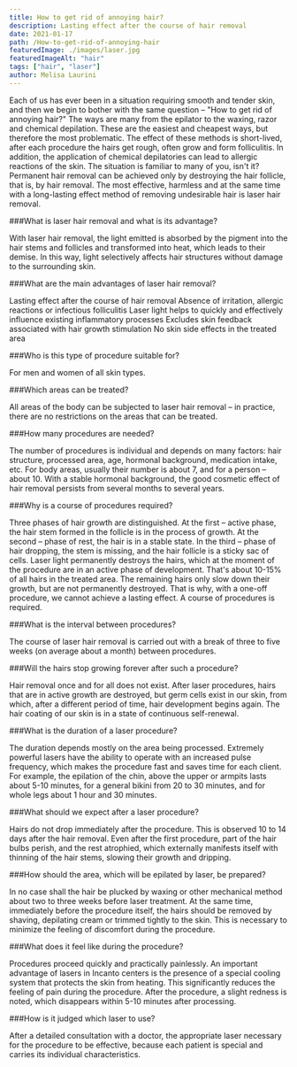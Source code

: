 ```yaml
---
title: How to get rid of annoying hair?
description: Lasting effect after the course of hair removal
date: 2021-01-17
path: /How-to-get-rid-of-annoying-hair
featuredImage: ./images/laser.jpg
featuredImageAlt: "hair"
tags: ["hair", "laser"]
author: Melisa Laurini
---
```


Each of us has ever been in a situation requiring smooth and tender skin, and then we begin to bother with the same question – "How to get rid of annoying hair?" The ways are many from the epilator to the waxing, razor and chemical depilation. These are the easiest and cheapest ways, but therefore the most problematic. The effect of these methods is short-lived, after each procedure the hairs get rough, often grow and form folliculitis. In addition, the application of chemical depilatories can lead to allergic reactions of the skin. The situation is familiar to many of you, isn't it? Permanent hair removal can be achieved only by destroying the hair follicle, that is, by hair removal. The most effective, harmless and at the same time with a long-lasting effect method of removing undesirable hair is laser hair removal.

###What is laser hair removal and what is its advantage?

With laser hair removal, the light emitted is absorbed by the pigment into the hair stems and follicles and transformed into heat, which leads to their demise. In this way, light selectively affects hair structures without damage to the surrounding skin.

###What are the main advantages of laser hair removal?

Lasting effect after the course of hair removal
Absence of irritation, allergic reactions or infectious folliculitis
Laser light helps to quickly and effectively influence existing inflammatory processes
Excludes skin feedback associated with hair growth stimulation
No skin side effects in the treated area

###Who is this type of procedure suitable for?

For men and women of all skin types.

###Which areas can be treated?

All areas of the body can be subjected to laser hair removal – in practice, there are no restrictions on the areas that can be treated.

###How many procedures are needed?

The number of procedures is individual and depends on many factors: hair structure, processed area, age, hormonal background, medication intake, etc. For body areas, usually their number is about 7, and for a person – about 10. With a stable hormonal background, the good cosmetic effect of hair removal persists from several months to several years.

###Why is a course of procedures required?

Three phases of hair growth are distinguished. At the first – active phase, the hair stem formed in the follicle is in the process of growth. At the second – phase of rest, the hair is in a stable state. In the third – phase of hair dropping, the stem is missing, and the hair follicle is a sticky sac of cells. Laser light permanently destroys the hairs, which at the moment of the procedure are in an active phase of development. That's about 10-15% of all hairs in the treated area. The remaining hairs only slow down their growth, but are not permanently destroyed. That is why, with a one-off procedure, we cannot achieve a lasting effect. A course of procedures is required.

###What is the interval between procedures?

The course of laser hair removal is carried out with a break of three to five weeks (on average about a month) between procedures.

###Will the hairs stop growing forever after such a procedure?

Hair removal once and for all does not exist. After laser procedures, hairs that are in active growth are destroyed, but germ cells exist in our skin, from which, after a different period of time, hair development begins again. The hair coating of our skin is in a state of continuous self-renewal.

###What is the duration of a laser procedure?

The duration depends mostly on the area being processed. Extremely powerful lasers have the ability to operate with an increased pulse frequency, which makes the procedure fast and saves time for each client. For example, the epilation of the chin, above the upper or armpits lasts about 5-10 minutes, for a general bikini from 20 to 30 minutes, and for whole legs about 1 hour and 30 minutes.

###What should we expect after a laser procedure?

Hairs do not drop immediately after the procedure. This is observed 10 to 14 days after the hair removal. Even after the first procedure, part of the hair bulbs perish, and the rest atrophied, which externally manifests itself with thinning of the hair stems, slowing their growth and dripping.

###How should the area, which will be epilated by laser, be prepared?

In no case shall the hair be plucked by waxing or other mechanical method about two to three weeks before laser treatment. At the same time, immediately before the procedure itself, the hairs should be removed by shaving, depilating cream or trimmed tightly to the skin. This is necessary to minimize the feeling of discomfort during the procedure.

###What does it feel like during the procedure?

Procedures proceed quickly and practically painlessly. An important advantage of lasers in Incanto centers is the presence of a special cooling system that protects the skin from heating. This significantly reduces the feeling of pain during the procedure. After the procedure, a slight redness is noted, which disappears within 5-10 minutes after processing.

###How is it judged which laser to use?

After a detailed consultation with a doctor, the appropriate laser necessary for the procedure to be effective, because each patient is special and carries its individual characteristics.

